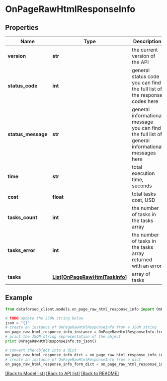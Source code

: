 # OnPageRawHtmlResponseInfo


## Properties

Name | Type | Description | Notes
------------ | ------------- | ------------- | -------------
**version** | **str** | the current version of the API | [optional] 
**status_code** | **int** | general status code you can find the full list of the response codes here | [optional] 
**status_message** | **str** | general informational message you can find the full list of general informational messages here | [optional] 
**time** | **str** | total execution time, seconds | [optional] 
**cost** | **float** | total tasks cost, USD | [optional] 
**tasks_count** | **int** | the number of tasks in the tasks array | [optional] 
**tasks_error** | **int** | the number of tasks in the tasks array returned with an error | [optional] 
**tasks** | [**List[OnPageRawHtmlTaskInfo]**](OnPageRawHtmlTaskInfo.md) | array of tasks | [optional] 

## Example

```python
from dataforseo_client.models.on_page_raw_html_response_info import OnPageRawHtmlResponseInfo

# TODO update the JSON string below
json = "{}"
# create an instance of OnPageRawHtmlResponseInfo from a JSON string
on_page_raw_html_response_info_instance = OnPageRawHtmlResponseInfo.from_json(json)
# print the JSON string representation of the object
print OnPageRawHtmlResponseInfo.to_json()

# convert the object into a dict
on_page_raw_html_response_info_dict = on_page_raw_html_response_info_instance.to_dict()
# create an instance of OnPageRawHtmlResponseInfo from a dict
on_page_raw_html_response_info_form_dict = on_page_raw_html_response_info.from_dict(on_page_raw_html_response_info_dict)
```
[[Back to Model list]](../README.md#documentation-for-models) [[Back to API list]](../README.md#documentation-for-api-endpoints) [[Back to README]](../README.md)


